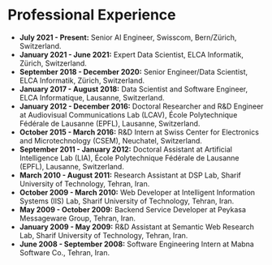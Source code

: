 Professional Experience
==============

- __July 2021 - Present:__ Senior AI Engineer, Swisscom, Bern/Zürich, Switzerland.
- __January 2021 - June 2021:__ Expert Data Scientist, ELCA Informatik, Zürich, Switzerland.
- __September 2018 - December 2020:__ Senior Engineer/Data Scientist, ELCA Informatik, Zürich, Switzerland.
- __January 2017 - August 2018:__ Data Scientist and Software Engineer, ELCA Informatique, Lausanne, Switzerland.
- __January 2012 - December 2016:__ Doctoral Researcher and R&D Engineer at Audiovisual Communications Lab (LCAV), École Polytechnique Fédérale de Lausanne (EPFL), Lausanne, Switzerland.
- __October 2015 - March 2016:__ R&D Intern at Swiss Center for Electronics and Microtechnology (CSEM), Neuchatel, Switzerland.
- __September 2011 - January 2012:__ Doctoral Assistant at Artificial Intelligence Lab (LIA), École Polytechnique Fédérale de Lausanne (EPFL), Lausanne, Switzerland.
- __March 2010 - August 2011:__ Research Assistant at DSP Lab, Sharif University of Technology, Tehran, Iran.
- __October 2009 - March 2010:__ Web Developer at Intelligent Information Systems (IIS) Lab, Sharif University of Technology, Tehran, Iran.
- __May 2009 - October 2009:__ Backend Service Developer at Peykasa Messageware Group, Tehran, Iran.
- __January 2009 - May 2009:__ R&D Assistant at Semantic Web Research Lab, Sharif University of Technology, Tehran, Iran.
- __June 2008 - September 2008:__ Software Engineering Intern at Mabna Software Co., Tehran, Iran.